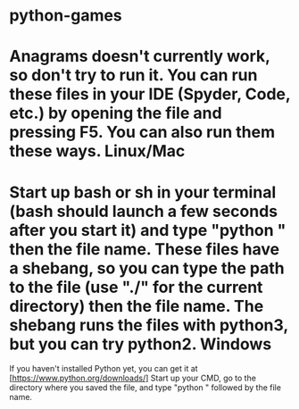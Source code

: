 # python-games
Anagrams doesn't currently work, so don't try to run it. You can run these files in your IDE (Spyder, Code, etc.) by opening the file and pressing F5. You can also run them these ways.
Linux/Mac
=====
Start up bash or sh in your terminal (bash should launch a few seconds after you start it) and type "python " then the file name. These files have a shebang, so you can type the path to the file (use "./" for the current directory) then the file name. The shebang runs the files with python3, but you can try python2.
Windows
=======
If you haven't installed Python yet, you can get it at [https://www.python.org/downloads/]
Start up your CMD, go to the directory where you saved the file, and type "python " followed by the file name.